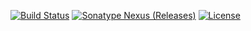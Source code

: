 [![Build Status](https://travis-ci.org/0xe1f/ararat.svg?branch=master)](https://travis-ci.org/0xe1f/ararat)
[![Sonatype Nexus (Releases)](https://img.shields.io/nexus/r/https/oss.sonatype.org/com.github.0xe1f/ararat.svg)](https://repo1.maven.org/maven2/com/github/0xe1f/ararat/)
[![License](https://img.shields.io/badge/license-MIT-4EB1BA.svg)](https://opensource.org/licenses/MIT)